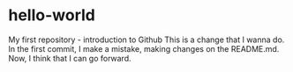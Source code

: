 # hello-world
My first repository - introduction to Github
This is a change that I wanna do. In the first commit, I make a mistake, making changes on the README.md. Now, I think that I can go forward.
